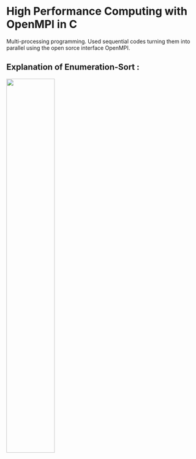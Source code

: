 # High Performance Computing with OpenMPI in C
Multi-processing programming. Used sequential codes turning them into parallel using the open sorce interface OpenMPI.

## Explanation of Enumeration-Sort :

<img src="https://raw.githubusercontent.com/panayiotiska/High-Performance-Computing-with-Open-MPI-in-C/master/enum_reduce.png" width="50%">
